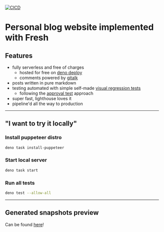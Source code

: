[![CICD](https://github.com/bkosm/personal/actions/workflows/pipeline.yml/badge.svg)](https://github.com/bkosm/personal/actions/workflows/pipeline.yml)

# Personal blog website implemented with Fresh

## Features

- fully serverless and free of charges
  - hosted for free on [deno deploy](https://deno.com/deploy)
  - comments powered by [gitalk](https://github.com/gitalk/gitalk)
- posts written in pure markdown
- testing automated with simple self-made
  [visual regression tests](https://medium.com/loftbr/visual-regression-testing-eb74050f3366)
  - following the
    [approval test](https://www.methodsandtools.com/archive/approvaltest.php)
    approach
- super fast, lighthouse loves it
- pipeline'd all the way to production

---

## "I want to try it locally"

### Install puppeteer distro

```bash
deno task install-puppeteer
```

### Start local server

```bash
deno task start
```

### Run all tests

```bash
deno test --allow-all
```

---

## Generated snapshots preview

Can be found [here](/test/__snapshots__/README.md)!
